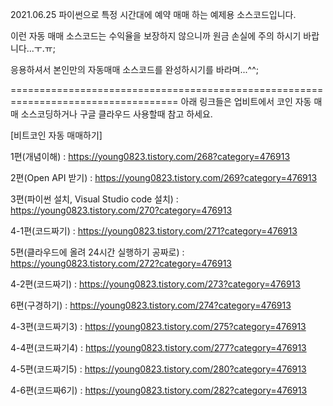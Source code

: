2021.06.25 
파이썬으로 특정 시간대에 예약 매매 하는 예제용 소스코드입니다.

이런 자동 매매 소스코드는 수익율을 보장하지 않으니까 원금 손실에 주의 하시기 바랍니다...ㅜ.ㅠ;

응용하셔서 본인만의 자동매매 소스코드를 완성하시기를 바라며...^^;


===================================================================================
아래 링크들은 업비트에서 코인 자동 매매 소스코딩하거나 구글 클라우드 사용할때 참고 하세요.

[비트코인 자동 매매하기]

1편(개념이해) : https://young0823.tistory.com/268?category=476913

2편(Open API 받기) : https://young0823.tistory.com/269?category=476913

3편(파이썬 설치, Visual Studio code 설치) : https://young0823.tistory.com/270?category=476913

4-1편(코드짜기) : https://young0823.tistory.com/271?category=476913

5편(클라우드에 올려 24시간 실행하기 공짜로) : https://young0823.tistory.com/272?category=476913

4-2편(코드짜기) : https://young0823.tistory.com/273?category=476913

6편(구경하기) : https://young0823.tistory.com/274?category=476913

4-3편(코드짜기3) : https://young0823.tistory.com/275?category=476913

4-4편(코드짜기4) : https://young0823.tistory.com/277?category=476913

4-5편(코드짜기5) : https://young0823.tistory.com/280?category=476913

4-6편(코드짜6기) : https://young0823.tistory.com/282?category=476913
